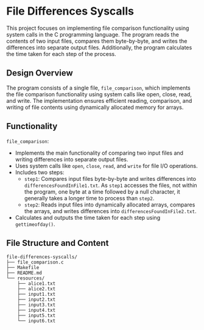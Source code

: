 # File Differences Syscalls
This project focuses on implementing file comparison functionality using system calls in the C programming language. The program reads the contents of two input files, compares them byte-by-byte, and writes the differences into separate output files. Additionally, the program calculates the time taken for each step of the process.

## Design Overview
The program consists of a single file, `file_comparison`, which implements the file comparison functionality using system calls like open, close, read, and write. The implementation ensures efficient reading, comparison, and writing of file contents using dynamically allocated memory for arrays.

## Functionality
`file_comparison`:
- Implements the main functionality of comparing two input files and writing differences into separate output files.
- Uses system calls like `open`, `close`, `read`, and `write` for file I/O operations.
- Includes two steps:
  - `step1`: Compares input files byte-by-byte and writes differences into `differencesFoundInFile1.txt`. As `step1` accesses the files, not within the program, one byte at a time followed by a null character, it generally takes a longer time to process than `step2`.
  - `step2`: Reads input files into dynamically allocated arrays, compares the arrays, and writes differences into `differencesFoundInFile2.txt`.
- Calculates and outputs the time taken for each step using `gettimeofday()`.

## File Structure and Content
```
file-differences-syscalls/
├── file_comparison.c
├── Makefile
├── README.md
└── resources/
    ├── alice1.txt
    ├── alice2.txt
    ├── input1.txt
    ├── input2.txt
    ├── input3.txt
    ├── input4.txt
    ├── input5.txt
    └── input6.txt
```

